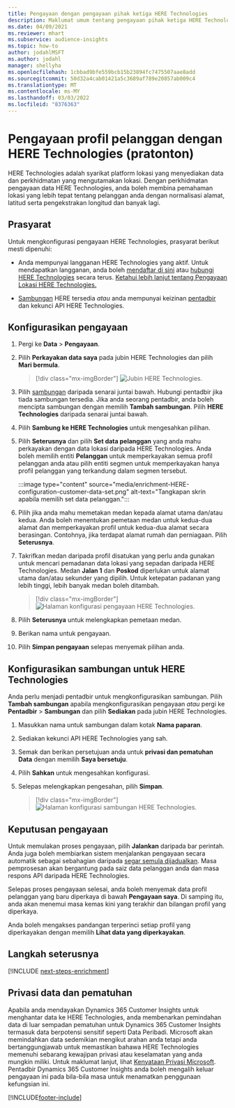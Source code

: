 ```yaml
---
title: Pengayaan dengan pengayaan pihak ketiga HERE Technologies
description: Maklumat umum tentang pengayaan pihak ketiga HERE Technologies.
ms.date: 04/09/2021
ms.reviewer: mhart
ms.subservice: audience-insights
ms.topic: how-to
author: jodahlMSFT
ms.author: jodahl
manager: shellyha
ms.openlocfilehash: 1cbbad9bfe559bcb15b23894fc7475507aae8add
ms.sourcegitcommit: 50d32a4cab01421a5c3689af789e20857ab009c4
ms.translationtype: MT
ms.contentlocale: ms-MY
ms.lasthandoff: 03/03/2022
ms.locfileid: "8376363"
---
```

# <a name="enrichment-of-customer-profiles-with-here-technologies-preview"></a>Pengayaan profil pelanggan dengan HERE Technologies (pratonton)

HERE Technologies adalah syarikat platform lokasi yang menyediakan data dan perkhidmatan yang mengutamakan lokasi. Dengan perkhidmatan pengayaan data HERE Technologies, anda boleh membina pemahaman lokasi yang lebih tepat tentang pelanggan anda dengan normalisasi alamat, latitud serta pengekstrakan longitud dan banyak lagi.

## <a name="prerequisites"></a>Prasyarat

Untuk mengkonfigurasi pengayaan HERE Technologies, prasyarat berikut mesti dipenuhi:

- Anda mempunyai langganan HERE Technologies yang aktif. Untuk mendapatkan langganan, anda boleh [mendaftar di sini](https://developer.here.com/sign-up?utm_medium=referral&utm_source=Microsoft-Dynamics-CI&create=Freemium-Basic) atau [hubungi HERE Technologies](https://developer.here.com/help?utm_medium=referral&utm_source=Microsoft-Dynamics-CI#how-can-we-help-you) secara terus. [Ketahui lebih lanjut tentang Pengayaan Lokasi HERE Technologies.](https://developer.here.com/location-enrichment?cid=Dev-MicrosoftDynamics-DB-0-Dev-&utm_source=MicrosoftDynamics&utm_medium=referral&utm_campaign=Online_Dev_ReferralMicrosoft)

- [Sambungan](connections.md) HERE tersedia *atau* anda mempunyai keizinan [pentadbir](permissions.md#admin) dan kekunci API HERE Technologies.

## <a name="configure-the-enrichment"></a>Konfigurasikan pengayaan

1. Pergi ke **Data** > **Pengayaan**. 

1. Pilih **Perkayakan data saya** pada jubin HERE Technologies dan pilih **Mari bermula**.

   > [!div class="mx-imgBorder"]
   > ![Jubin HERE Technologies.](media/HERE-tile.png "Jubin HERE Technologies")

1. Pilih [sambungan](connections.md) daripada senarai juntai bawah. Hubungi pentadbir jika tiada sambungan tersedia. Jika anda seorang pentadbir, anda boleh mencipta sambungan dengan memilih **Tambah sambungan**. Pilih **HERE Technologies** daripada senarai juntai bawah. 

1. Pilih **Sambung ke HERE Technologies** untuk mengesahkan pilihan.

1.  Pilih **Seterusnya** dan pilih **Set data pelanggan** yang anda mahu perkayakan dengan data lokasi daripada HERE Technologies. Anda boleh memilih entiti **Pelanggan** untuk memperkayakan semua profil pelanggan anda atau pilih entiti segmen untuk memperkayakan hanya profil pelanggan yang terkandung dalam segmen tersebut.

    :::image type="content" source="media/enrichment-HERE-configuration-customer-data-set.png" alt-text="Tangkapan skrin apabila memilih set data pelanggan.":::

1. Pilih jika anda mahu memetakan medan kepada alamat utama dan/atau kedua. Anda boleh menentukan pemetaan medan untuk kedua-dua alamat dan memperkayakan profil untuk kedua-dua alamat secara berasingan. Contohnya, jika terdapat alamat rumah dan perniagaan. Pilih **Seterusnya**.

1. Takrifkan medan daripada profil disatukan yang perlu anda gunakan untuk mencari pemadanan data lokasi yang sepadan daripada HERE Technologies. Medan **Jalan 1** dan **Poskod** diperlukan untuk alamat utama dan/atau sekunder yang dipilih. Untuk ketepatan padanan yang lebih tinggi, lebih banyak medan boleh ditambah.

   > [!div class="mx-imgBorder"]
   > ![Halaman konfigurasi pengayaan HERE Technologies.](media/enrichment-HERE-configuration.png "Halaman konfigurasi pengayaan HERE Technologies")

1. Pilih **Seterusnya** untuk melengkapkan pemetaan medan.

1. Berikan nama untuk pengayaan. 

1. Pilih **Simpan pengayaan** selepas menyemak pilihan anda.

## <a name="configure-the-connection-for-here-technologies"></a>Konfigurasikan sambungan untuk HERE Technologies 

Anda perlu menjadi pentadbir untuk mengkonfigurasikan sambungan. Pilih **Tambah sambungan** apabila mengkonfigurasikan pengayaan *atau* pergi ke **Pentadbir** > **Sambungan** dan pilih **Sediakan** pada jubin HERE Technologies.

1. Masukkan nama untuk sambungan dalam kotak **Nama paparan**.

1. Sediakan kekunci API HERE Technologies yang sah.

1. Semak dan berikan persetujuan anda untuk **privasi dan pematuhan Data** dengan memilih **Saya bersetuju**.

1. Pilih **Sahkan** untuk mengesahkan konfigurasi.

1. Selepas melengkapkan pengesahan, pilih **Simpan**.

   > [!div class="mx-imgBorder"]
   > ![Halaman konfigurasi sambungan HERE Technologies.](media/enrichment-HERE-connection.png "Halaman konfigurasi sambungan HERE Technologies")

## <a name="enrichment-results"></a>Keputusan pengayaan

Untuk memulakan proses pengayaan, pilih **Jalankan** daripada bar perintah. Anda juga boleh membiarkan sistem menjalankan pengayaan secara automatik sebagai sebahagian daripada [segar semula dijadualkan](system.md#schedule-tab). Masa pemprosesan akan bergantung pada saiz data pelanggan anda dan masa respons API daripada HERE Technologies.

Selepas proses pengayaan selesai, anda boleh menyemak data profil pelanggan yang baru diperkaya di bawah **Pengayaan saya**. Di samping itu, anda akan menemui masa kemas kini yang terakhir dan bilangan profil yang diperkaya.

Anda boleh mengakses pandangan terperinci setiap profil yang diperkayakan dengan memilih **Lihat data yang diperkayakan**.

## <a name="next-steps"></a>Langkah seterusnya

[!INCLUDE [next-steps-enrichment](../includes/next-steps-enrichment.md)]

## <a name="data-privacy-and-compliance"></a>Privasi data dan pematuhan

Apabila anda mendayakan Dynamics 365 Customer Insights untuk menghantar data ke HERE Technologies, anda membenarkan pemindahan data di luar sempadan pematuhan untuk Dynamics 365 Customer Insights termasuk data berpotensi sensitif seperti Data Peribadi. Microsoft akan memindahkan data sedemikian mengikut arahan anda tetapi anda bertanggungjawab untuk memastikan bahawa HERE Technologies memenuhi sebarang kewajipan privasi atau keselamatan yang anda mungkin miliki. Untuk maklumat lanjut, lihat [Kenyataan Privasi Microsoft](https://go.microsoft.com/fwlink/?linkid=396732).
Pentadbir Dynamics 365 Customer Insights anda boleh mengalih keluar pengayaan ini pada bila-bila masa untuk menamatkan penggunaan kefungsian ini.


[!INCLUDE[footer-include](../includes/footer-banner.md)]
